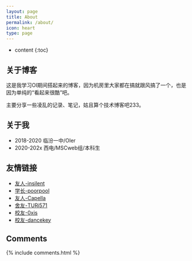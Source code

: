 ```yaml
---
layout: page
title: About
permalink: /about/
icon: heart
type: page
---
```


* content
{:toc}

## 关于博客

这是我学习OI期间搭起来的博客，因为机房里大家都在搞就跟风搞了一个，也是因为单纯的“看起来很酷”吧。

主要分享一些凌乱的记录、笔记，姑且算个技术博客吧233。

## 关于我

* 2018-2020 临汾一中/OIer
* 2020-202x 西电/MSCweb组/本科生

## 友情链接

* [友人-insilent](https://insilent.github.io)
* [学长-poorpool](https://yxchen.net)
* [友人-Capella](https://www.cnblogs.com/Capella)
* [舍友-TURi571](https://equiinoiw.github.io)
* [校友-0xis](http://lfyzdst.gitee.io/)
* [校友-dancekey](https://dancekey.github.io/)

## Comments

{% include comments.html %}
